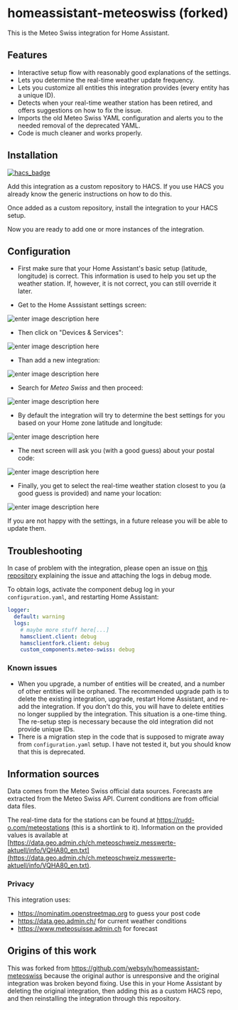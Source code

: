# homeassistant-meteoswiss (forked)

This is the Meteo Swiss integration for Home Assistant.

## Features

* Interactive setup flow with reasonably good explanations of the
  settings.
* Lets you determine the real-time weather update frequency.
* Lets you customize all entities this integration provides
  (every entity has a unique ID).
* Detects when your real-time weather station has been retired,
  and offers suggestions on how to fix the issue.
* Imports the old Meteo Swiss YAML configuration and alerts
  you to the needed removal of the deprecated YAML.
* Code is much cleaner and works properly.

## Installation

[![hacs_badge](https://img.shields.io/badge/HACS-Custom-41BDF5.svg)](https://github.com/hacs/integration)

Add this integration as a custom repository to HACS.  If you use
HACS you already know the generic instructions on how to do this.

Once added as a custom repository, install the integration to your
HACS setup.

Now you are ready to add one or more instances of the integration.

## Configuration

- First make sure that your Home Assistant's basic setup (latitude, longitude)
  is correct.  This information is used to help you set up the weather station.
  If, however, it is not correct, you can still override it later.

- Get to the Home Asssistant settings screen:

![enter image description here](https://github.com/Rudd-O/homeassistant-meteoswiss/raw/master/docs/settings.png)
  
- Then click on "Devices & Services":

![enter image description here](https://github.com/Rudd-O/homeassistant-meteoswiss/raw/master/docs/devicesservices.png)

- Than add a new integration:

![enter image description here](https://github.com/Rudd-O/homeassistant-meteoswiss/raw/master/docs/add.png)
  
- Search for *Meteo Swiss* and then proceed:

![enter image description here](https://github.com/Rudd-O/homeassistant-meteoswiss/raw/master/docs/search.png)

- By default the integration will try to determine the best settings for you
  based on your Home zone latitude and longitude:

![enter image description here](https://github.com/Rudd-O/homeassistant-meteoswiss/raw/master/docs/latitude.png)

- The next screen will ask you (with a good guess) about your postal code:

![enter image description here](https://github.com/Rudd-O/homeassistant-meteoswiss/raw/master/docs/postalcode.png)

- Finally, you get to select the real-time weather station closest to you
  (a good guess is provided) and name your location:

![enter image description here](https://github.com/Rudd-O/homeassistant-meteoswiss/raw/master/docs/weatherstation.png)

If you are not happy with the settings, in a future release you
will be able to update them.

## Troubleshooting
  
In case of problem with the integration, please open an issue on
[this repository](https://github.com/Rudd-O/homeassistant-meteoswiss)
explaining the issue and attaching the logs in debug mode.

To obtain logs, activate the component debug log in your
`configuration.yaml`, and restarting Home Assistant:

```YAML
logger:
  default: warning
  logs:
    # maybe more stuff here[...]
    hamsclient.client: debug
    hamsclientfork.client: debug
    custom_components.meteo-swiss: debug
```

### Known issues

* When you upgrade, a number of entities will be created, and a number of other
  entities will be orphaned.  The recommended upgrade path is to delete the
  existing integration, upgrade, restart Home Assistant, and re-add the integration.
  If you don't do this, you will have to delete entities no longer supplied
  by the integration.  This situation is a one-time thing.  The re-setup step
  is necessary because the old integration did not provide unique IDs.
* There is a migration step in the code that is supposed to migrate away
  from `configuration.yaml` setup.  I have not tested it, but you should know
  that this is deprecated.

## Information sources

Data comes from the Meteo Swiss official data sources.
Forecasts are extracted from the Meteo Swiss API.
Current conditions are from official data files.

The real-time data for the stations can be found at https://rudd-o.com/meteostations
(this is a shortlink to it).  Information on the provided values is
available at [https://data.geo.admin.ch/ch.meteoschweiz.messwerte-aktuell/info/VQHA80_en.txt](https://data.geo.admin.ch/ch.meteoschweiz.messwerte-aktuell/info/VQHA80_en.txt).

### Privacy

This integration uses:

* https://nominatim.openstreetmap.org to guess your post code
* https://data.geo.admin.ch/ for current weather conditions
* https://www.meteosuisse.admin.ch for forecast

## Origins of this work

This was forked from https://github.com/websylv/homeassistant-meteoswiss because
the original author is unresponsive and the original integration was
broken beyond fixing.  Use this in your Home Assistant by deleting
the original integration, then adding this as a custom HACS repo, and
then reinstalling the integration through this repository.

